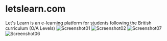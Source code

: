 # letslearn.com
Let's Learn is an e-learning platform for students following the British curriculum (O/A Levels)
![Screenshot01](https://user-images.githubusercontent.com/68160814/236650521-2c5c9268-d606-4ced-8d44-5dfa93324eda.png)
![Screenshot02](https://user-images.githubusercontent.com/68160814/236650523-c0088624-e90d-4c1c-be28-3ae5cc9a6dec.png)
![Screenshot07](https://user-images.githubusercontent.com/68160814/236650533-1de08c85-8efa-4690-9044-adc454e4242e.png)
![Screenshot06](https://user-images.githubusercontent.com/68160814/236650540-fc656801-2bb6-4fff-84ed-1676d4d12ea7.png)
